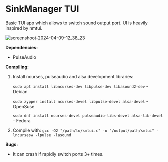 # SinkManager TUI
Basic TUI app which allows to switch sound output port. UI is heavily inspired by nmtui.

![screenshoot-2024-04-09-12_38_23](https://github.com/vulpes-vulpeos/linux-utilities/assets/40931454/626a8078-36b0-4742-9950-2547a303a5f5)

**Dependencies:**
- PulseAudio

**Compiling:**
1. Install ncurses, pulseaudio and alsa development libraries:
   
   ```sudo apt install libncurses-dev libpulse-dev libasound2-dev``` - Debian
   
   ```sudo zypper install ncurses-devel libpulse-devel alsa-devel``` - OpenSuse

   ```sudo dnf install ncurses-devel pulseaudio-libs-devel alsa-lib-devel``` - Fedora
   
3. Compile with:
   ```gcc -O2 "/path/to/smtui.c" -o "/output/path/smtui" -lncursesw -lpulse -lasound```

**Bugs:**
- It can crash if rapidly switch ports 3+ times.
